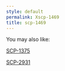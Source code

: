 ```yaml
---
style: default
permalink: Xscp-1469
title: scp-1469
---
```

You may also like:

[SCP-1375](http://scp-wiki.net/scp-1375)

[SCP-2931](http://scp-wiki.net/scp-2931)

